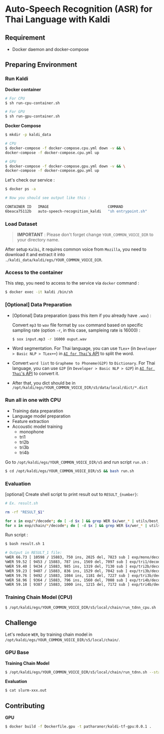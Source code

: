 # **Auto-Speech Recognition (ASR) for Thai Language with Kaldi**

## **Requirement**

 - Docker daemon and docker-compose

## **Preparing Environment**

### **Run Kaldi**

**Docker container**

```bash
# For CPU
$ sh run-cpu-container.sh

# For GPU
$ sh run-gpu-container.sh
```

**Docker Compose**

```bash
$ mkdir -p kaldi_data

# CPU
$ docker-compose -f docker-compose.cpu.yml down -v && \
docker-compose -f docker-compose.cpu.yml up

# GPU
$ docker-compose -f docker-compose.gpu.yml down -v && \
docker-compose -f docker-compose.gpu.yml up
```

Let's check our service :

```bash
$ docker ps -a

# Now you should see output like this :

CONTAINER ID   IMAGE                           COMMAND                  CREATED             STATUS             PORTS                                            NAMES
6beaca75112b   auto-speech-recognition_kaldi   "sh entrypoint.sh"       About an hour ago   Up About an hour                                                    kaldi
```

### **Load Dataset**

> **IMPORTANT** : Please don't forget change `YOUR_COMMON_VOICE_DIR` to your directory name.

After setup `Kalbi`, it requires common voice from `Mozilla`, you need to download it and extract it into `./kaldi_data/kaldi/egs/YOUR_COMMON_VOICE_DIR`.

### **Access to the container**

This step, you need to access to the service via `docker` command :

```bash
$ docker exec -it kaldi /bin/sh
```

### **[Optional] Data Preparation**


 - [Optional] Data preparation (pass this item if you already have `.wav`) :
   
   Convert `mp3` to `wav` file format by `sox` command based on specific sampling rate (option `-r`, in this case, sampleing rate is 16000) : 

   ```bash
   $ sox input.mp3 -r 16000 ouput.wav
   ```
 - Word segmentation. For Thai language, you can use `TLex+` (in `Developer > Basic NLP > TLex++`) in [`AI for Thai`'s API](https://aiforthai.in.th/) to split the word.
 - Convert `word list` to `Grapheme to Phoneme(G2P)` to `Dictionary`. For Thai language, you can use `G2P` (in `Developer > Basic NLP > G2P`) in [`AI for Thai`'s API](https://aiforthai.in.th/) to convert it.
 - After that, you dict should be in `/opt/kaldi/egs/YOUR_COMMON_VOICE_DIR/s5/data/local/dict/*.dict`
 
### **Run all in one with CPU**

 - Training data preparation
 - Language model preparation
 - Feature extraction
 - Accoustic model training
   - monophone
   - tri1
   - tri2b
   - tri3b
   - tri4b

Go to `/opt/kaldi/egs/YOUR_COMMON_VOICE_DIR/s5` and run script `run.sh` :

```bash
$ cd /opt/kaldi/egs/YOUR_COMMON_VOICE_DIR/s5 && bash run.sh
```

### **Evaluation**

[optional] Create shell script to print result out to `RESULT_{number}`:

```sh
# Ex. result.sh

rm -rf "RESULT_$1"

for x in exp/*/decode*; do [ -d $x ] && grep WER $x/wer_* | utils/best_wer.sh >> "RESULT_$1" ; done
for x in exp/chain/*/decode*; do [ -d $x ] && grep WER $x/wer_* | utils/best_wer.sh >> "RESULT_$1" ; done
```

Run script :

```bash
$ bash result.sh 1

# Output in RESULT_1 file:
%WER 66.73 [ 10598 / 15883, 750 ins, 2025 del, 7823 sub ] exp/mono/decode_valid_dev/wer_9_0.0
%WER 59.52 [ 9453 / 15883, 787 ins, 1569 del, 7097 sub ] exp/tri1/decode_valid_dev/wer_15_0.0
%WER 59.40 [ 9434 / 15883, 985 ins, 1319 del, 7130 sub ] exp/tri2b/decode_valid_dev/wer_17_0.0
%WER 59.23 [ 9407 / 15883, 836 ins, 1529 del, 7042 sub ] exp/tri3b/decode_valid_dev/wer_17_0.5
%WER 59.76 [ 9492 / 15883, 1084 ins, 1181 del, 7227 sub ] exp/tri3b/decode_valid_dev.si/wer_17_0.0
%WER 58.96 [ 9364 / 15883, 796 ins, 1560 del, 7008 sub ] exp/tri4b/decode_valid_dev/wer_17_0.5
%WER 59.10 [ 9387 / 15883, 1000 ins, 1215 del, 7172 sub ] exp/tri4b/decode_valid_dev.si/wer_17_0.0
```

### **Training Chain Model (CPU)**

```bash
$ /opt/kaldi/egs/YOUR_COMMON_VOICE_DIR/s5/local/chain/run_tdnn_cpu.sh
```

## **Challenge**

Let's reduce `WER`, by training chain model in `/opt/kaldi/egs/YOUR_COMMON_VOICE_DIR/s5/local/chain/`.

### **GPU Base**

**Training Chain Model**

```bash
$ /opt/kaldi/egs/YOUR_COMMON_VOICE_DIR/s5/local/chain/run_tdnn.sh --stage 0
```

**Evaluation**

```bash
$ cat slurm-xxx.out
```

## **Contributing**

**GPU**

```bash
$ docker build -f Dockerfile.gpu -t patharanor/kaldi-tf-gpu:0.0.1 .
```